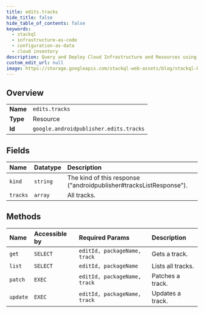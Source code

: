 ```yaml
---
title: edits.tracks
hide_title: false
hide_table_of_contents: false
keywords:
  - stackql
  - infrastructure-as-code
  - configuration-as-data
  - cloud inventory
description: Query and Deploy Cloud Infrastructure and Resources using SQL
custom_edit_url: null
image: https://storage.googleapis.com/stackql-web-assets/blog/stackql-blog-post-featured-image.png
---
```

  
    

## Overview
<table><tbody>
<tr><td><b>Name</b></td><td><code>edits.tracks</code></td></tr>
<tr><td><b>Type</b></td><td>Resource</td></tr>
<tr><td><b>Id</b></td><td><code>google.androidpublisher.edits.tracks</code></td></tr>
</tbody></table>

## Fields
| Name | Datatype | Description |
|:-----|:---------|:------------|
| `kind` | `string` | The kind of this response ("androidpublisher#tracksListResponse"). |
| `tracks` | `array` | All tracks. |
## Methods
| Name | Accessible by | Required Params | Description |
|:-----|:--------------|:----------------|:------------|
| `get` | `SELECT` | `editId, packageName, track` | Gets a track. |
| `list` | `SELECT` | `editId, packageName` | Lists all tracks. |
| `patch` | `EXEC` | `editId, packageName, track` | Patches a track. |
| `update` | `EXEC` | `editId, packageName, track` | Updates a track. |
